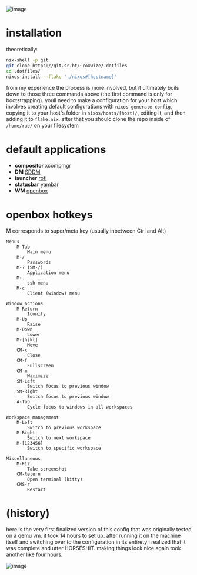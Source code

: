 ![image](https://github.com/user-attachments/assets/2ab0e4f6-6a94-437b-9598-4396500d1f5b)

# installation

theoretically:

```sh
nix-shell -p git
git clone https://git.sr.ht/~roxwize/.dotfiles
cd .dotfiles/
nixos-install --flake './nixos#[hostname]'
```

from my experience the process is more involved, but it ultimately boils down to those three commands above (the first command is only for bootstrapping). youll need to make a configuration for your host which involves creating default configurations with `nixos-generate-config`, copying it to your host's folder in `nixos/hosts/[host]/`, editing it, and then adding it to `flake.nix`. after that you should clone the repo inside of `/home/rae/` on your filesystem

# default applications

- **compositor** xcompmgr
- **DM** [SDDM](https://github.com/sddm/sddm)
- **launcher** [rofi](https://github.com/davatorium/rofi)
- **statusbar** [yambar](https://codeberg.org/dnkl/yambar)
- **WM** [openbox](https://openbox.org/)

<!--## raspberry PI devices

[raspberry-pi-nix](https://github.com/nix-community/raspberry-pi-nix) is used to build PI sd card images. have yur lil sd card on hand (paw) and run in the root of the repository:

```sh
nix build './nixos#nixosConfigurations.[hostname].config.system.build.sdImage'
```

and then Wait................... output will be in `result/` NYA!!

### ermm???

O.K., just take the image in `result/sd-image/[whatever]`, decompress it with zstd, then run `dd if=[decompressed image] of=[sd card device WITHOUT partition number] status=progress`

the system will automatically resize the root partition to match the size of the SD card, and from there any changes in post should likely be made over ssh...

```sh
nixos-rebuild switch --flake './nixos#[hostname]' --target-host root@[hostname]
```

ssh isnt automatically setup in a way that lets you do this from the start, you should define it in your host configuration beforehand. near has a decent example of this that you can look over if yu want...-->

# openbox hotkeys

M corresponds to super/meta key (usually inbetween Ctrl and Alt)

```
Menus
    M-Tab
        Main menu
    M-/
        Passwords
    M-? (SM-/)
        Application menu
    M-.
        ssh menu
    M-c
        Client (window) menu

Window actions
    M-Return
        Iconify
    M-Up
        Raise
    M-Down
        Lower
    M-[hjkl]
        Move
    CM-x
        Close
    CM-f
        Fullscreen
    CM-m
        Maximize
    SM-Left
        Switch focus to previous window
    SM-Right
        Switch focus to previous window
    A-Tab
        Cycle focus to windows in all workspaces

Workspace management
    M-Left
        Switch to previous workspace
    M-Right
        Switch to next workspace
    M-[123456]
        Switch to specific workspace

Miscellaneous
    M-F12
        Take screenshot
    CM-Return
        Open terminal (kitty)
    CMS-r
        Restart
```

# (history)

here is the very first finalized version of this config that was originally tested on a qemu vm. it took 14 hours to set up. after running it on the machine itself and switching over to the configuration in its entirety i realized that it was complete and utter HORSESHIT. making things look nice again took another like four hours.

![image](https://github.com/user-attachments/assets/f0f66913-2616-4a3c-ac7f-55db6fc27116)

